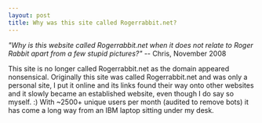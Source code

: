 ```yaml
---
layout: post 
title: Why was this site called Rogerrabbit.net?
---
```


*\"Why is this website called Rogerrabbit.net when it does not relate to
Roger Rabbit apart from a few stupid pictures?\"* \-- Chris, November
2008

This site is no longer called Rogerrabbit.net as the domain appeared
nonsensical. Originally this site was called Rogerrabbit.net and was
only a personal site, I put it online and its links found their way onto
other websites and it slowly became an established website, even though
I do say so myself. :) With \~2500+ unique users per month (audited to
remove bots) it has come a long way from an IBM laptop sitting under my
desk.
